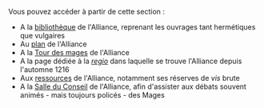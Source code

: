 Vous pouvez accéder à partir de cette section :  
* A la [bibliothèque](alliance/biblio.md) de l'Alliance, reprenant les ouvrages tant hermétiques que vulgaires  
* Au [plan](alliance/plan.md) de l'Alliance  
* A la [Tour des mages](alliance/tour-des-mages.md) de l'Alliance  
* A la page dédiée à la *[regio](alliance/regio.md)* dans laquelle se trouve l'Alliance depuis l'automne 1216  
* Aux [ressources](alliance/ressource.md) de l'Alliance, notamment ses réserves de *vis* brute  
* A la [Salle du Conseil](https://github.com/rafjaf/villamanlia/issues) de l'Alliance, afin d'assister aux débats souvent animés - mais toujours policés - des Mages  